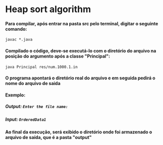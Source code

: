 # Heap sort algorithm

#### Para compilar, após entrar na pasta src pelo terminal, digitar o seguinte comando:

```
javac *.java
```

#### Compilado o código, deve-se executá-lo com o diretório do arquivo na posição do argumento após a classe "Principal":
```
java Principal res/num.1000.1.in
``` 
#### O programa apontará o diretório real do arquivo e em seguida pedirá o nome do arquivo de saida
#### Exemplo:
##### Output: ``Enter the file name: ``
##### Input: ``OrderedData1``

#### Ao final da execução, será exibido o diretório onde foi armazenado o arquivo de saída, que é a pasta "output"
